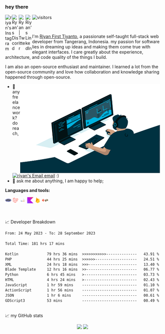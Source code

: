 ### hey there 
<a href="https://www.instagram.com/riyandotianto/">
  <img align="left" alt="riyan's Instagram" width="22px" src="https://raw.githubusercontent.com/hussainweb/hussainweb/main/icons/instagram.png" />
</a>
<a href="https://discord.gg/uZZszxb6">
  <img align="left" alt="Ryan's Discord" width="22px" src="https://www.svgrepo.com/show/353655/discord-icon.svg"/>
</a>
<a href="https://twitter.com/">
  <img align="left" alt="Ryan | Twitter" width="22px" src="https://www.svgrepo.com/show/452123/twitter.svg" />
</a>
<a href="https://www.linkedin.com/in/riyan-first-tiyanto-aa5a4b168/">
  <img align="left" alt="Riyan's LinkedIn" width="22px" src="https://www.svgrepo.com/show/448234/linkedin.svg" />
</a>

![visitors](https://visitor-badge.laobi.icu/badge?page_id=ryn-crypto.visitor-badge)


<br />

I'm [Riyan First Tiyanto](https://ryn-crypto.github.io/), a passionate self-taught full-stack web developer from Tangerang, Indonesia. my passion for software lies in dreaming up ideas and making them come true with elegant interfaces. I care greatly about the experience, architecture, and code quality of the things I build.

I am also an open-source enthusiast and maintainer. I learned a lot from the open-source community and love how collaboration and knowledge sharing happened through open-source.


  <img align="right" alt="GIF" src="https://github.com/ryn-crypto/ryn-crypto/blob/master/code.gif?raw=true" width="455" height="291" />
  
- 💼 any freelance work? do reach, [ <img alt="riyan's Email" width="22px" src="https://www.svgrepo.com/show/484564/email-part-2.svg" /> email](mailto:riyandotianto2@gmail.com) :)
- 💬 ask me about anything, I am happy to help;

**Languages and tools:**  

<code><img height="20" src="https://raw.githubusercontent.com/github/explore/80688e429a7d4ef2fca1e82350fe8e3517d3494d/topics/php/php.png"></code>
<code><img height="20" src="https://raw.githubusercontent.com/github/explore/80688e429a7d4ef2fca1e82350fe8e3517d3494d/topics/laravel/laravel.png"></code>
<code><img height="20" src="https://raw.githubusercontent.com/github/explore/80688e429a7d4ef2fca1e82350fe8e3517d3494d/topics/mysql/mysql.png"></code>
<code><img height="20" src="https://raw.githubusercontent.com/github/explore/80688e429a7d4ef2fca1e82350fe8e3517d3494d/topics/kotlin/kotlin.png"></code>
<code><img height="20" src="https://raw.githubusercontent.com/github/explore/80688e429a7d4ef2fca1e82350fe8e3517d3494d/topics/firebase/firebase.png"></code>
<code><img height="20" src="https://raw.githubusercontent.com/github/explore/80688e429a7d4ef2fca1e82350fe8e3517d3494d/topics/git/git.png"></code>

<br>
<br>
📈 Developer Breakdown

<!--START_SECTION:waka-->

```txt
From: 24 May 2023 - To: 28 September 2023

Total Time: 181 hrs 17 mins

Kotlin             79 hrs 36 mins  >>>>>>>>>>>--------------   43.91 %
PHP                44 hrs 25 mins  >>>>>>-------------------   24.51 %
XML                24 hrs 18 mins  >>>----------------------   13.40 %
Blade Template     12 hrs 16 mins  >>-----------------------   06.77 %
Python             6 hrs 45 mins   >------------------------   03.73 %
HTML               4 hrs 24 mins   >------------------------   02.43 %
JavaScript         1 hr 59 mins    -------------------------   01.10 %
ActionScript       1 hr 56 mins    -------------------------   01.07 %
JSON               1 hr 6 mins     -------------------------   00.61 %
GDScript3          53 mins         -------------------------   00.49 %
```

<!--END_SECTION:waka-->
<br>
📈 my GitHub stats

<p align= "center">
  <img height= "150" src="https://github-readme-stats.vercel.app/api?username=ryn-crypto&theme=gotham&show_icons=true&include_all_commits=true" />
  <img height= "150" src="https://github-readme-stats.vercel.app/api/top-langs/?username=ryn-crypto&theme=gotham&layout=compact" />
</p>




